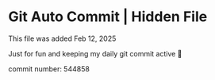 # Git Auto Commit | Hidden File

This file was added Feb 12, 2025

Just for fun and keeping my daily git commit active 🤪

commit number: 544858
